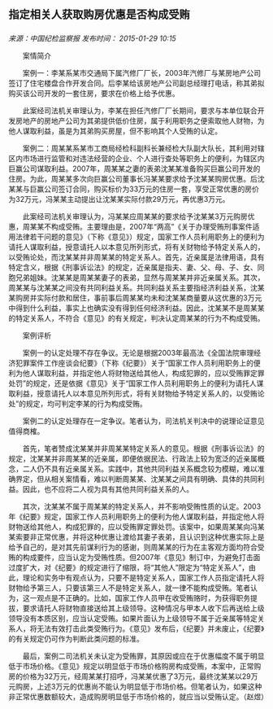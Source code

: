 ## 指定相关人获取购房优惠是否构成受贿

### 

_来源：中国纪检监察报_ _发布时间： 2015-01-29 10:15_

　　案情简介

　　案例一：李某系某市交通局下属汽修厂厂长，2003年汽修厂与某房地产公司签订了住宅楼盘合作开发合同。后李某给该房地产公司副总经理打电话，称其弟拟购买该公司开发的一套住房，要求在价格上给予优惠。

　　此案经司法机关审理认为，李某在担任汽修厂厂长期间，要求与本单位联合开发房地产的房地产公司为其弟提供低价住房，属于利用职务之便索取他人财物，为他人谋取利益，虽是为其弟购买房屋，但不影响其个人受贿的认定。

　　案例二：周某某系某市工商局经检科副科长兼经检大队副大队长，其利用对辖区内市场进行监管和对违法经营的企业、个人进行查处等职务上的便利，为辖区内巨赢公司谋取利益。2007年，周某某之妻的表弟沈某某准备购买巨赢公司开发的住房。为此，周某某多次向巨赢公司董事长冯某某要求给予沈某某购房优惠。后沈某某与巨赢公司签订合同，购买标价为33万元的住房一套，享受正常优惠的房价为32万元，冯某某主动提出让沈某某实际付款29万元，再优惠3万元。

　　此案经司法机关审理认为，冯某某应周某某的要求给予沈某某3万元购房优惠，周某某不构成受贿。主要理由是，2007年“两高”《关于办理受贿刑事案件适用法律若干问题的意见》（下称《意见》）规定，国家工作人员利用职务上的便利为请托人谋取利益，授意请托人以本意见所列形式，将有关财物给予特定关系人的，以受贿论处，而沈某某并非周某某的特定关系人。首先，近亲属是法律用语，具有特定含义，根据《刑事诉讼法》的规定，近亲属是指夫、妻、父、母、子、女、同胞兄弟姐妹。沈某某是周某某妻子的表弟，显然与周某某并非近亲属关系。其次，周某某与沈某某之间没有共同利益关系。共同利益关系主要指经济利益关系，沈某某购房并实际付款和居住，事前事后周某某均未和沈某某商量要从这优惠的3万元中得到什么利益，事实上也确实没有得到任何经济利益。因此，沈某某不是周某某的特定关系人，不符合《意见》的有关规定，判决认定周某某的行为不构成受贿。

　　案例评析

　　案例一的认定处理不存在争议。无论是根据2003年最高法《全国法院审理经济犯罪案件工作座谈会纪要》（下称《纪要》）关于“国家工作人员利用职务上的便利为他人谋取利益，并指定他人将财物送给其他人，构成犯罪的，应以受贿罪定罪处罚”的规定，还是依据《意见》关于“国家工作人员利用职务上的便利为请托人谋取利益，授意请托人以本意见所列形式，将有关财物给予特定关系人的，以受贿论处”的规定，均可判定李某的行为构成受贿。

　　案例二的认定处理存在一定争议。笔者认为，司法机关判决中的说理论证意见值得商榷。

　　首先，笔者赞成沈某某并非周某某特定关系人的意见。根据《刑事诉讼法》的规定，沈某某并非周某某的近亲属，即便依据民法、行政法上较为宽泛的近亲属概念，二人仍不具有近亲属关系。实践中，其他共同利益关系概念较为模糊，难以准确界定，但从相关案情看，难以判断周某某、沈某某之间具有明确、具体的共同利益。因此，也不应将二人视为具有其他共同利益关系的人。

　　其次，沈某某不属于周某某的特定关系人，并不影响受贿性质的认定。2003年《纪要》规定，国家工作人员利用职务上的便利为他人谋取利益，并指定他人将财物送给其他人，构成犯罪的，应以受贿罪定罪处罚。该案中，如果周某某向冯某某索要非正常优惠，并将这种优惠让渡给其妻子表弟，且认识到这种优惠实际上是给予自己的，是对其先前谋利行为的感谢，则周某某的行为在主客观方面均符合受贿的构成要件，应当认定为受贿性质。但2007年《意见》制订中，为避免打击面过度扩大，对《纪要》的规定进行了缩限，将“其他人”限定为“特定关系人”，由此，理论和实务中有观点认为，只要不是特定关系人，国家工作人员指定请托人将财物给予第三人，只要该第三人不是特定关系人，就一律不能构成受贿。笔者认为，这一观点是不正确的。比如，国家工作人员甲在收受贿赂时，为获得职务提拔，要求请托人将财物直接送给其上级领导。这种情况与甲本人收下后再送给上级领导没有本质区别，应当认定受贿。如果片面认为上级领导不属于近亲属等特定关系人，将无法有效打击此类受贿行为。《意见》发布后，《纪要》并未废止，《纪要》的有关规定仍可作为判断此类问题的标准。

　　最后，案例二司法机关未认定为受贿罪，其原因或应在于优惠幅度不属于明显低于市场价格。《意见》规定以明显低于市场价格购房构成受贿，本案中，正常购房的价格为32万元，经周某某打招呼，冯某某优惠了3万元，最终沈某某以29万元购房，上述3万元的优惠尚不能认为明显低于市场价格。但笔者认为，如果这种非正常优惠数额较大，造成购房明显低于市场价格的，就应当以受贿认定。（赵煜）